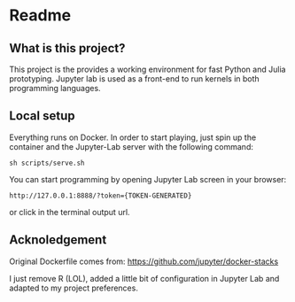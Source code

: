 # Readme

## What is this project?

This project is the provides a working environment for fast Python and Julia prototyping. 
Jupyter lab is used as a front-end to run kernels in both programming languages.

## Local setup

Everything runs on Docker. In order to start playing, just spin up the container and the Jupyter-Lab server with the following command:

```
sh scripts/serve.sh
```

You can start programming by opening Jupyter Lab screen in your browser:
```
http://127.0.0.1:8888/?token={TOKEN-GENERATED}
```
or click in the terminal output url.


## Acknoledgement

Original Dockerfile comes from: https://github.com/jupyter/docker-stacks

I just remove R (LOL), added a little bit of configuration in Jupyter Lab and adapted to my project preferences.